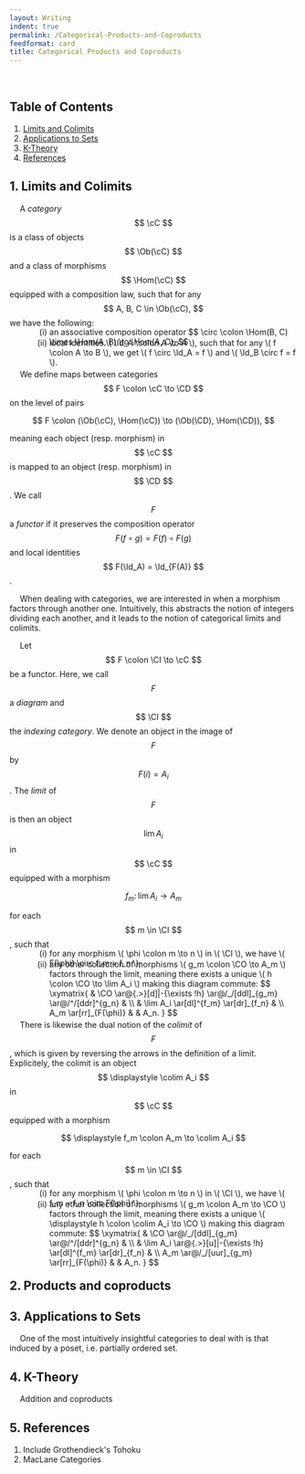 ```yaml
---
layout: Writing
indent: true
permalink: /Categorical-Products-and-Coproducts
feedformat: card
title: Categorical Products and Coproducts
---
```

<style>
    ol.custom-marker {
      counter-reset: list;
    }

    ol.custom-marker > li {
      list-style: none;
      counter-increment: list;
      margin-top: -15px;
      margin-bottom: -10px;
      margin-left: 46px;
    }

    ol.custom-marker.parens-around.lower-roman > li::marker {
      content: "(" counter(list, lower-roman) ")\a0";
}
</style>
$$ \newcommand{\cC}{\mathcal{C}} \newcommand{\CD}{\mathcal{D}} \newcommand{\CI}{\mathcal{I}} \newcommand{\CO}{\mathcal{O}} \DeclareMathOperator{\colim}{colim} \DeclareMathOperator{\Ob}{Ob} \DeclareMathOperator{\Hom}{Hom} \DeclareMathOperator{\Id}{Id} $$
<br>
## Table of Contents
1. [Limits and Colimits](#1-limits-and-colimits)
2. [Applications to Sets](#2-applications-to-sets)
3. [K-Theory](#3-k-theory)
4. [References](#4-references)

## 1. Limits and Colimits

&emsp; A *category* $$ \cC $$ is a class of objects $$ \Ob(\cC) $$ and a class of morphisms $$ \Hom(\cC) $$ equipped with a composition law, such that for any $$ A, B, C \in \Ob(\cC), $$ we have the following: 
<ol class='custom-marker parens-around lower-roman'>
  <li>an associative composition operator $$ \circ \colon \Hom(B, C) \times \Hom(A, B) \to \Hom(A, C); $$</li>
  <li>local identities \( \Id_A \colon A \to A \), such that for any \( f \colon A \to B \), we get \( f \circ \Id_A = f \) and \( \Id_B \circ f = f \).</li>
</ol> 

&emsp; We define maps between categories $$ F \colon \cC \to \CD $$ on the level of pairs 

$$ 
    F \colon (\Ob(\cC), \Hom(\cC)) \to (\Ob(\CD), \Hom(\CD)),
$$

meaning each object (resp. morphism) in $$ \cC $$ is mapped to an object (resp. morphism) in $$ \CD $$. We call $$ F $$ a *functor* if it preserves the composition operator $$ F(f \circ g) = F(f) \circ F(g) $$ and local identities $$ F(\Id_A) = \Id_{F(A)} $$.

&emsp; When dealing with categories, we are interested in when a morphism factors through another one. Intuitively, this abstracts the notion of integers dividing each another, and it leads to the notion of categorical limits and colimits. 

&emsp; Let $$ F \colon \CI \to \cC $$ be a functor. Here, we call $$ F $$ a *diagram* and $$ \CI $$ the *indexing category*. We denote an object in the image of $$ F $$ by $$ F(i) = A_i $$. The *limit* of $$ F $$ is then an object $$ \lim A_i $$ in $$ \cC $$ equipped with a morphism

$$ 
f_m \colon \lim A_i \to A_m 
$$ 

for each $$ m \in \CI $$, such that 
<ol class='custom-marker parens-around lower-roman'>
    <li>for any morphism \( \phi \colon m \to n \) in \( \CI \), we have \( F(\phi) \circ f_m = f_n \);</li>
    <li>any other collection of morphisms \( g_m \colon \CO \to A_m \) factors through the limit, meaning there exists a unique \( h \colon \CO \to \lim A_i \) making this diagram commute: 
        $$ 
        \xymatrix{ 
            & \CO \ar@{.>}[d]|-{\exists !h} \ar@/_/[ddl]_{g_m} \ar@/^/[ddr]^{g_n} & \\
            & \lim A_i \ar[dl]^{f_m} \ar[dr]_{f_n} & \\
            A_m \ar[rr]_{F(\phi)} & & A_n.
        } 
        $$</li>
</ol>

&emsp; There is likewise the dual notion of the *colimit* of $$ F $$, which is given by reversing the arrows in the definition of a limit. Explicitely, the colimit is an object $$ \displaystyle \colim A_i $$ in $$ \cC $$ equipped with a morphism

$$ 
\displaystyle f_m \colon A_m \to \colim A_i
$$ 

for each $$ m \in \CI $$, such that 
<ol class='custom-marker parens-around lower-roman'>
    <li>for any morphism \( \phi \colon m \to n \) in \( \CI \), we have \( f_m =  f_n \circ F(\phi) \);</li>
    <li>any other collection of morphisms \( g_m \colon A_m \to \CO \) factors through the limit, meaning there exists a unique \( \displaystyle h \colon \colim A_i \to \CO \) making this diagram commute: 
        $$ 
        \xymatrix{ 
            & \CO \ar@/_/[ddl]_{g_m} \ar@/^/[ddr]^{g_n} & \\
            & \lim A_i \ar@{.>}[u]|-{\exists !h} \ar[dl]^{f_m} \ar[dr]_{f_n} & \\
            A_m \ar@/_/[uur]_{g_m} \ar[rr]_{F(\phi)} & & A_n.
        } 
        $$</li>
</ol>

## 2. Products and coproducts




## 3. Applications to Sets

&emsp; One of the most intuitively insightful categories to deal with is that induced by a poset, i.e. partially ordered set.


## 4. K-Theory

&emsp; Addition and coproducts


## 5. References

1. Include Grothendieck's Tohoku
2. MacLane Categories
